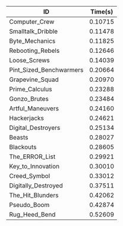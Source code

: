 |ID|Time(s)|
|-|-|
|Computer_Crew|0.10715|
|Smalltalk_Dribble|0.11478|
|Byte_Mechanics|0.11825|
|Rebooting_Rebels|0.12646|
|Loose_Screws|0.14039|
|Pint_Sized_Benchwarmers|0.20664|
|Grapevine_Squad|0.20970|
|Prime_Calculus|0.23288|
|Gonzo_Brutes|0.23484|
|Artful_Maneuvers|0.24160|
|Hackerjacks|0.24621|
|Digital_Destroyers|0.25134|
|Beasts|0.28027|
|Blackouts|0.28605|
|The_ERROR_List|0.29921|
|Key_to_Innovation|0.30010|
|Creed_Symbol|0.33012|
|Digitally_Destroyed|0.37511|
|The_Hit_Blunders|0.42062|
|Pseudo_Boom|0.42874|
|Rug_Heed_Bend|0.52609|
